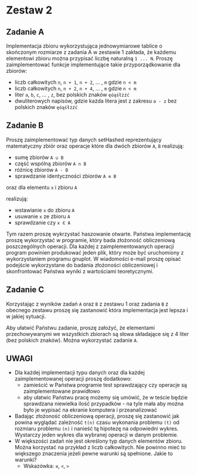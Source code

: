 # Zestaw 2

## Zadanie A

Implementacja zbioru wykorzystująca jednowymiarowe tablice o skończonym rozmiarze z zadania A w zestawie 1 zakłada, że każdemu elementowi zbioru można przypisać liczbę naturalną `1 ... N`. Proszę zaimplementować funkcje implementujące takie przyporządkowanie dla zbiorów:

- liczb całkowitych `n`, `n + 1`, `n + 2`, ... , `m` gdzie `n < m`
- liczb całkowitych `n`, `n + 2`, `n + 4`, ... , `m` gdzie `n < m`
- liter `a`, `b`, `c`, ... , `z`, bez polskich znaków `ęóąśłżźć`
- dwuliterowych napisów, gdzie każda litera jest z zakresu `a - z` bez polskich znaków `ęóąśłżźć`

## Zadanie B

Proszę zaimplementować typ danych setHashed reprezentujący matematyczny zbiór oraz operacje które dla dwóch zbiorów `A`, `B` realizują:

- sumę zbiorów `A ∪ B`
- część wspólną zbiorów `A ∩ B`
- różnicę zbiorów `A - B`
- sprawdzanie identyczności zbiorów `A ≡ B`

oraz dla elementu `x` i zbioru `A`

realizują:

- wstawianie `x` do zbioru `A`
- usuwanie `x` ze zbioru `A`
- sprawdzanie czy `x ∈ A`

Tym razem proszę wykrzystać haszowanie otwarte. Państwa implementację proszę wykorzystać w programie, który bada złożoność obliczeniową poszczególnych operacji. Dla każdej z zaimplementowanych operacji program powinien produkować jeden plik, który może być uruchomiony z wykorzystaniem programu gnuplot. W wiadomości e-mail proszę opisać podejście wykorzystane do badania złożoności obliczeniowej i skonfrontować Państwa wyniki z wartościami teoretycznymi.

## Zadanie C

Korzystając z wyników zadań `A` oraz `B` z zestawu 1 oraz zadania `B` z obecnego zestawu proszę się zastanowić która implementacja jest lepsza i w jakiej sytuacji.

Aby ułatwić Państwu zadanie, proszę założyć, że elementami przechowywanymi we wszystkich zbiorach są słowa składające się z 4 liter (bez polskich znaków). Można wykorzystać zadanie `A`.

## UWAGI

- Dla każdej implementacji typu danych oraz dla każdej zaimplementowanej operacji proszę dodatkowo:
  - zamieścić w Państwa programie test sprawdzający czy operacje są zaimplementowane prawidłowo
  - aby ułatwic Państwu pracę możemy się umówić, że w teście będzie sprawdzana niewielka ilość przypadków - na tyle mała aby można było je wypisać na ekranie komputera i przeanalizować
- Badając złożoność obliczeniową operacji, proszę się zastanowić jak powina wyglądać zależność `t(n)` czasu wykonania problemu `(t)` od rozmiaru problemu `(n)` i nanieść tą hipotezę na odpowiedni wykres. Wystarczy jeden wykres dla wybranej operacji w danym problemie.
- W większości zadań nie jest określony typ danych elementów zbioru. Można korzystać na przykład z liczb całkowitych. Nie powinno mieć to większego znaczenia jeżeli pewne warunki są spełnione. Jakie to warunki?
  - Wskazówka: `≡`, `<`, `>`
